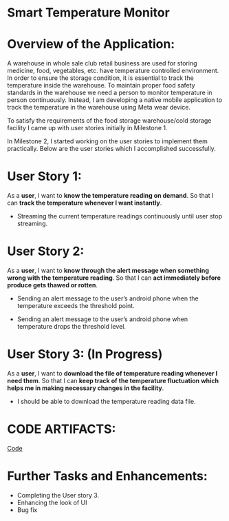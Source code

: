 # Smart Temperature Monitor 

# Overview of the Application:

A warehouse in whole sale club retail business are used for storing medicine, food, vegetables, etc. have temperature controlled environment. In order to ensure the storage condition, it is essential to track the temperature inside the warehouse. 
To maintain proper food safety standards in the warehouse we need a person to monitor temperature in person continuously. Instead, I am developing a native mobile application to track the temperature in the warehouse using Meta wear device. 

To satisfy the requirements of the food storage warehouse/cold storage facility I came up with user stories initially in Milestone 1.

In Milestone 2, I started working on the user stories to implement them practically. Below are the user stories which I accomplished successfully.


# User Story 1:

As a **user**, I want to **know the temperature reading on demand**. So that I can **track the temperature whenever I want instantly**.

* Streaming the current temperature readings continuously until user stop streaming.

# User Story 2:

As a **user**, I want to **know through the alert message when something wrong with the temperature reading**. So that I can **act immediately before produce gets thawed or rotten**.

* Sending an alert message to the user’s android phone when the temperature exceeds the threshold point.

* Sending an alert message to the user’s android phone when temperature drops the threshold level.

# User Story 3: (In Progress)

As a **user**, I want to **download the file of temperature reading whenever I need them**. So that I can **keep track of the temperature fluctuation which helps me in making necessary changes in the facility**.

* I should be able to download the temperature reading data file.

# CODE ARTIFACTS:

[Code](https://github.com/maddagada/Smart-Temperature-Humid-Controller/blob/master/app/src/main/java/smartmetawear/smarttemperaturehumidcontroller/MainActivity.java)

# Further Tasks and Enhancements:

* Completing the User story 3.
* Enhancing the look of UI
* Bug fix

